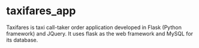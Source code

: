 # taxifares_app
Taxifares is taxi call-taker order application developed in Flask (Python framework) and JQuery. It uses flask as the web framework and MySQL for its database.
